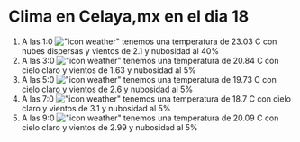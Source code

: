 # Clima en Celaya,mx en el dia 18

1. A las 1:0 !["icon weather"](http://openweathermap.org/img/w/03n.png) tenemos una temperatura de 23.03 C con nubes dispersas y  vientos de 2.1 y nubosidad al 40%
1. A las 3:0 !["icon weather"](http://openweathermap.org/img/w/01n.png) tenemos una temperatura de 20.84 C con cielo claro y  vientos de 1.63 y nubosidad al 5%
1. A las 5:0 !["icon weather"](http://openweathermap.org/img/w/01n.png) tenemos una temperatura de 19.73 C con cielo claro y  vientos de 2.6 y nubosidad al 5%
1. A las 7:0 !["icon weather"](http://openweathermap.org/img/w/01n.png) tenemos una temperatura de 18.7 C con cielo claro y  vientos de 3.1 y nubosidad al 5%
1. A las 9:0 !["icon weather"](http://openweathermap.org/img/w/01d.png) tenemos una temperatura de 20.09 C con cielo claro y  vientos de 2.99 y nubosidad al 5%
